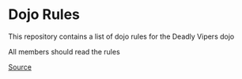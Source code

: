 Dojo Rules
==========

This repository contains a list of dojo rules for the Deadly Vipers dojo

All members should read the rules

[Source](https://github.com/deadlyvipers)

